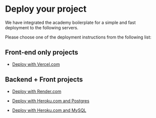 # Deploy your project 

We have integrated the academy boilerplate for a simple and fast deployment to the following servers. 

Please choose one of the deployment instructions from the following list:

## Front-end only projects

- [Deploy with Vercel.com](/deploy/vercel)

## Backend + Front projects 

- [Deploy with Render.com](/deploy/render)

- [Deploy with Heroku.com and Postgres](deploy/heroku-postgress)
- [Deploy with Heroku.com and MySQL](deploy/heroku-mysql)
